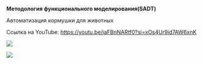 **Методология функционального моделирования(SADT)**

Автоматизация кормушки для животных

Ссылка на YouTube: <https://youtu.be/iaFBnNARtf0?si=xOs4Ur9id7AW6xnK>

![](https://sun9-80.userapi.com/impg/UTQQjcGJtSRrgYcQAqGALJehN0MJbpfpABuWpA/A5GjVYHerLk.jpg?size=1280x970&quality=96&sign=584124f005c0caf696f228c2fbc98693&type=album)

![](https://sun9-58.userapi.com/impg/_O_UXMX-69xtTW5Ip7Op3ECHX8LOAkD4azvCrw/csXiEIolHnY.jpg?size=1280x973&quality=96&sign=fdc2d5ba1af09a7744d6fbe69c019c76&type=album)
